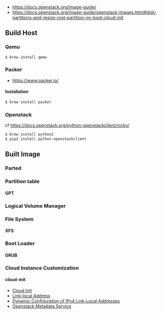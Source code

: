 - https://docs.openstack.org/image-guide/
- https://docs.openstack.org/image-guide/openstack-images.html#disk-partitions-and-resize-root-partition-on-boot-cloud-init

## Build Host
### Qemu
```bash
$ brew install qemu
```

### Packer
- https://www.packer.io/

#### Installation
```bash
$ brew install packer
```

### Openstack
cf https://docs.openstack.org/python-openstackclient/rocky/
```bash
$ brew install python2
$ pip2 install python-openstackclient
```
## Built Image
### Parted

### Partition table
#### GPT

### Logical Volume Manager

### File System
#### XFS

### Boot Loader
#### GRUB

### Cloud Instance Customization
#### cloud-init
- [Cloud Init](https://cloudinit.readthedocs.io/en/latest/)
- [Link-local Address](https://en.wikipedia.org/wiki/Link-local_address)
- [Dynamic Configuration of IPv4 Link-Local Addresses](https://tools.ietf.org/html/rfc3927)
- [Openstack Metadata Service](https://docs.openstack.org/nova/latest/user/metadata-service.html)
